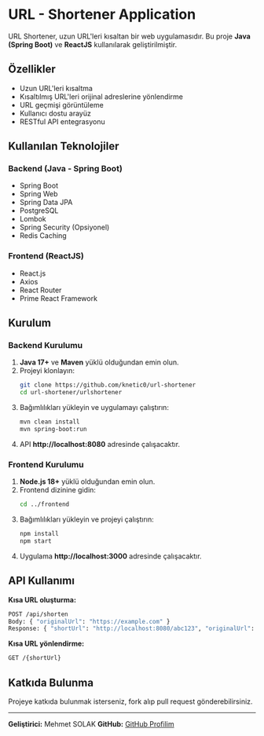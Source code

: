 # URL - Shortener Application

URL Shortener, uzun URL'leri kısaltan bir web uygulamasıdır. Bu proje **Java (Spring Boot)** ve **ReactJS** kullanılarak geliştirilmiştir.

## Özellikler
- Uzun URL'leri kısaltma
- Kısaltılmış URL'leri orijinal adreslerine yönlendirme
- URL geçmişi görüntüleme
- Kullanıcı dostu arayüz
- RESTful API entegrasyonu

## Kullanılan Teknolojiler

### Backend (Java - Spring Boot)
- Spring Boot
- Spring Web
- Spring Data JPA
- PostgreSQL
- Lombok
- Spring Security (Opsiyonel)
- Redis Caching

### Frontend (ReactJS)
- React.js
- Axios
- React Router
- Prime React Framework

## Kurulum

### Backend Kurulumu
1. **Java 17+** ve **Maven** yüklü olduğundan emin olun.
2. Projeyi klonlayın:
   ```bash
   git clone https://github.com/knetic0/url-shortener
   cd url-shortener/urlshortener
   ```
3. Bağımlılıkları yükleyin ve uygulamayı çalıştırın:
   ```bash
   mvn clean install
   mvn spring-boot:run
   ```
4. API **http://localhost:8080** adresinde çalışacaktır.

### Frontend Kurulumu
1. **Node.js 18+** yüklü olduğundan emin olun.
2. Frontend dizinine gidin:
   ```bash
   cd ../frontend
   ```
3. Bağımlılıkları yükleyin ve projeyi çalıştırın:
   ```bash
   npm install
   npm start
   ```
4. Uygulama **http://localhost:3000** adresinde çalışacaktır.

## API Kullanımı
**Kısa URL oluşturma:**
```bash
POST /api/shorten
Body: { "originalUrl": "https://example.com" }
Response: { "shortUrl": "http://localhost:8080/abc123", "originalUrl": "https://example.com" }
```

**Kısa URL yönlendirme:**
```bash
GET /{shortUrl}
```

## Katkıda Bulunma
Projeye katkıda bulunmak isterseniz, fork alıp pull request gönderebilirsiniz.

---
**Geliştirici:** Mehmet SOLAK 
**GitHub:** [GitHub Profilim](https://github.com/knetic0) 